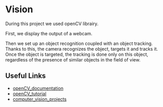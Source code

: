 # Vision

During this project we used openCV librairy.

First, we display the output of a webcam.

Then we set up an object recognition coupled with an object tracking. Thanks to this, the camera recognizes the object, targets it and tracks it. Once the object is targeted, the tracking is done only on this object, regardless of the presence of similar objects in the field of view.

## Useful Links

- [openCV_documentation](https://docs.opencv.org/4.x/)
- [openCV_tutorial](https://docs.opencv.org/4.x/d6/d00/tutorial_py_root.html)
- [computer_vision_projects](https://www.computervision.zone/)
